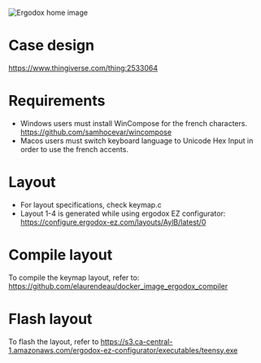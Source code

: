 ![Ergodox home image](https://i.imgur.com/Mjh2KLV.jpg)

# Case design
https://www.thingiverse.com/thing:2533064

# Requirements
- Windows users must install WinCompose for the french characters. https://github.com/samhocevar/wincompose
- Macos users must switch keyboard language to Unicode Hex Input in order to use the french accents.

# Layout
- For layout specifications, check keymap.c
- Layout 1-4 is generated while using ergodox EZ configurator: https://configure.ergodox-ez.com/layouts/AylB/latest/0


# Compile layout
To compile the keymap layout, refer to: https://github.com/elaurendeau/docker_image_ergodox_compiler

# Flash layout
To flash the layout, refer to https://s3.ca-central-1.amazonaws.com/ergodox-ez-configurator/executables/teensy.exe
